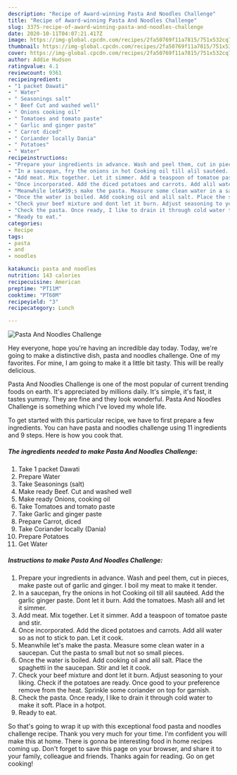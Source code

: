 ```yaml
---
description: "Recipe of Award-winning Pasta And Noodles Challenge"
title: "Recipe of Award-winning Pasta And Noodles Challenge"
slug: 3375-recipe-of-award-winning-pasta-and-noodles-challenge
date: 2020-10-11T04:07:21.417Z
image: https://img-global.cpcdn.com/recipes/2fa50769f11a7815/751x532cq70/pasta-and-noodles-challenge-recipe-main-photo.jpg
thumbnail: https://img-global.cpcdn.com/recipes/2fa50769f11a7815/751x532cq70/pasta-and-noodles-challenge-recipe-main-photo.jpg
cover: https://img-global.cpcdn.com/recipes/2fa50769f11a7815/751x532cq70/pasta-and-noodles-challenge-recipe-main-photo.jpg
author: Addie Hudson
ratingvalue: 4.1
reviewcount: 9361
recipeingredient:
- "1 packet Dawati"
- " Water"
- " Seasonings salt"
- " Beef Cut and washed well"
- " Onions cooking oil"
- " Tomatoes and tomato paste"
- " Garlic and ginger paste"
- " Carrot diced"
- " Coriander locally Dania"
- " Potatoes"
- " Water"
recipeinstructions:
- "Prepare your ingredients in advance. Wash and peel them, cut in pieces, make paste out of garlic and ginger. I boil my meat to make it tender."
- "In a saucepan, fry the onions in hot Cooking oil till alil sautéed. Add the garlic ginger paste. Dont let it burn. Add the tomatoes. Mash alil and let it simmer."
- "Add meat. Mix together. Let it simmer. Add a teaspoon of tomatoe paste and stir."
- "Once incorporated. Add the diced potatoes and carrots. Add alil water so as not to stick to pan. Let it cook."
- "Meanwhile let&#39;s make the pasta. Measure some clean water in a saucepan. Cut the pasta to small but not so small pieces."
- "Once the water is boiled. Add cooking oil and alil salt. Place the spaghetti in the saucepan. Stir and let it cook."
- "Check your beef mixture and dont let it burn. Adjust seasoning to your liking. Check if the potatoes are ready. Once good to your preference remove from the heat. Sprinkle some coriander on top for garnish."
- "Check the pasta. Once ready, I like to drain it through cold water to make it soft. Place in a hotpot."
- "Ready to eat."
categories:
- Recipe
tags:
- pasta
- and
- noodles

katakunci: pasta and noodles 
nutrition: 143 calories
recipecuisine: American
preptime: "PT11M"
cooktime: "PT60M"
recipeyield: "3"
recipecategory: Lunch

---
```



![Pasta And Noodles Challenge](https://img-global.cpcdn.com/recipes/2fa50769f11a7815/751x532cq70/pasta-and-noodles-challenge-recipe-main-photo.jpg)

Hey everyone, hope you're having an incredible day today. Today, we're going to make a distinctive dish, pasta and noodles challenge. One of my favorites. For mine, I am going to make it a little bit tasty. This will be really delicious.



Pasta And Noodles Challenge is one of the most popular of current trending foods on earth. It's appreciated by millions daily. It's simple, it's fast, it tastes yummy. They are fine and they look wonderful. Pasta And Noodles Challenge is something which I've loved my whole life.


To get started with this particular recipe, we have to first prepare a few ingredients. You can have pasta and noodles challenge using 11 ingredients and 9 steps. Here is how you cook that.

<!--inarticleads1-->

##### The ingredients needed to make Pasta And Noodles Challenge:

1. Take 1 packet Dawati
1. Prepare  Water
1. Take  Seasonings (salt)
1. Make ready  Beef. Cut and washed well
1. Make ready  Onions, cooking oil
1. Take  Tomatoes and tomato paste
1. Take  Garlic and ginger paste
1. Prepare  Carrot, diced
1. Take  Coriander locally (Dania)
1. Prepare  Potatoes
1. Get  Water




<!--inarticleads2-->

##### Instructions to make Pasta And Noodles Challenge:

1. Prepare your ingredients in advance. Wash and peel them, cut in pieces, make paste out of garlic and ginger. I boil my meat to make it tender.
1. In a saucepan, fry the onions in hot Cooking oil till alil sautéed. Add the garlic ginger paste. Dont let it burn. Add the tomatoes. Mash alil and let it simmer.
1. Add meat. Mix together. Let it simmer. Add a teaspoon of tomatoe paste and stir.
1. Once incorporated. Add the diced potatoes and carrots. Add alil water so as not to stick to pan. Let it cook.
1. Meanwhile let&#39;s make the pasta. Measure some clean water in a saucepan. Cut the pasta to small but not so small pieces.
1. Once the water is boiled. Add cooking oil and alil salt. Place the spaghetti in the saucepan. Stir and let it cook.
1. Check your beef mixture and dont let it burn. Adjust seasoning to your liking. Check if the potatoes are ready. Once good to your preference remove from the heat. Sprinkle some coriander on top for garnish.
1. Check the pasta. Once ready, I like to drain it through cold water to make it soft. Place in a hotpot.
1. Ready to eat.




So that's going to wrap it up with this exceptional food pasta and noodles challenge recipe. Thank you very much for your time. I'm confident you will make this at home. There is gonna be interesting food in home recipes coming up. Don't forget to save this page on your browser, and share it to your family, colleague and friends. Thanks again for reading. Go on get cooking!
